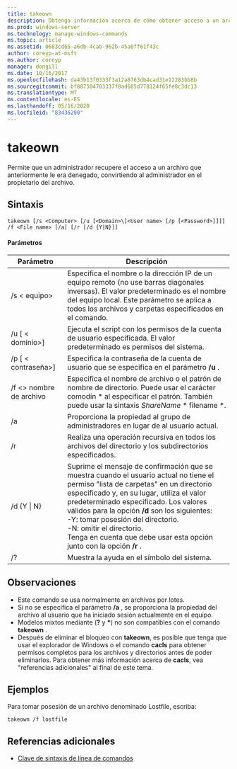 ```yaml
---
title: takeown
description: Obtenga información acerca de cómo obtener acceso a un archivo convirtiéndose en el propietario del archivo.
ms.prod: windows-server
ms.technology: manage-windows-commands
ms.topic: article
ms.assetid: 0683cd65-a6db-4cab-962b-45a0ff61f43c
author: coreyp-at-msft
ms.author: coreyp
manager: dongill
ms.date: 10/16/2017
ms.openlocfilehash: da43b13f0333f3a12a8763db4cad31e12283bb8b
ms.sourcegitcommit: bf887504703337f8ad685d778124f65fe8c3dc13
ms.translationtype: MT
ms.contentlocale: es-ES
ms.lasthandoff: 05/16/2020
ms.locfileid: "83436200"
---
```

# <a name="takeown"></a>takeown

Permite que un administrador recupere el acceso a un archivo que anteriormente le era denegado, convirtiendo al administrador en el propietario del archivo.



## <a name="syntax"></a>Sintaxis

```
takeown [/s <Computer> [/u [<Domain>\]<User name> [/p [<Password>]]]] /f <File name> [/a] [/r [/d {Y|N}]]
```

#### <a name="parameters"></a>Parámetros

|Parámetro|Descripción|
|---------|-----------|
|/s \< equipo>|Especifica el nombre o la dirección IP de un equipo remoto (no use barras diagonales inversas). El valor predeterminado es el nombre del equipo local. Este parámetro se aplica a todos los archivos y carpetas especificados en el comando.|
|/u [ \< dominio>\]<User name>|Ejecuta el script con los permisos de la cuenta de usuario especificada. El valor predeterminado es permisos del sistema.|
|/p [ \< contraseña>]|Especifica la contraseña de la cuenta de usuario que se especifica en el parámetro **/u** .|
|/f \<> nombre de archivo|Especifica el nombre de archivo o el patrón de nombre de directorio. Puede usar el carácter comodín * al especificar el patrón. También puede usar la sintaxis *ShareName* \* filename *.|
|/a|Proporciona la propiedad al grupo de administradores en lugar de al usuario actual.|
|/r|Realiza una operación recursiva en todos los archivos del directorio y los subdirectorios especificados.|
|/d {Y \| N}|Suprime el mensaje de confirmación que se muestra cuando el usuario actual no tiene el permiso "lista de carpetas" en un directorio especificado y, en su lugar, utiliza el valor predeterminado especificado. Los valores válidos para la opción **/d** son los siguientes:</br>-Y: tomar posesión del directorio.</br>-N: omitir el directorio.</br>Tenga en cuenta que debe usar esta opción junto con la opción **/r** .|
|/?|Muestra la ayuda en el símbolo del sistema.|

## <a name="remarks"></a>Observaciones

-   Este comando se usa normalmente en archivos por lotes.
-   Si no se especifica el parámetro **/a** , se proporciona la propiedad del archivo al usuario que ha iniciado sesión actualmente en el equipo.
-   Modelos mixtos mediante (**?** y **&#42;**) no son compatibles con el comando **takeown** .
-   Después de eliminar el bloqueo con **takeown**, es posible que tenga que usar el explorador de Windows o el comando **cacls** para obtener permisos completos para los archivos y directorios antes de poder eliminarlos. Para obtener más información acerca de **cacls**, vea "referencias adicionales" al final de este tema.

## <a name="examples"></a><a name="BKMK_examples"></a>Ejemplos

Para tomar posesión de un archivo denominado Lostfile, escriba:
```
takeown /f lostfile
```

## <a name="additional-references"></a>Referencias adicionales

- [Clave de sintaxis de línea de comandos](command-line-syntax-key.md)